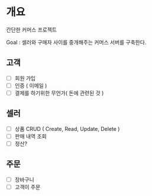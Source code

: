# 개요
간단한 커머스 프로젝트

Goal : 셀러와 구매자 사이를 중개해주는 커머스 서버를 구축한다.

## 고객
- [ ] 회원 가입
- [ ] 인증 ( 이메일 )
- [ ] 결제를 하기위한 무언가( 돈에 관련된 것 )

## 셀러
- [ ] 상품 CRUD ( Create, Read, Update, Delete )
- [ ] 판매 내역 조회
- [ ] 정산?

## 주문
- [ ] 장바구니
- [ ] 고객이 주문
